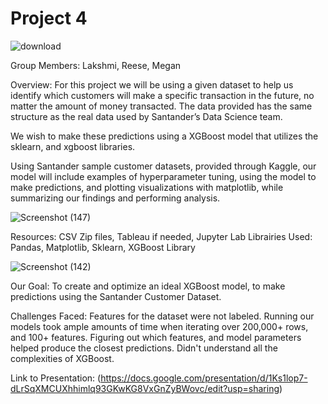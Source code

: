 # Project 4

![download](https://user-images.githubusercontent.com/85418720/143969971-ad6c98f8-79a3-4066-acda-31a53b4110c6.png)

Group Members: Lakshmi, Reese, Megan

Overview: For this project we will be using a given dataset to help us identify which customers will make a specific transaction in the future, no matter the amount of money transacted. The data provided has the same structure as the real data used by Santander’s Data Science team. 

We wish to make these predictions using a XGBoost model that utilizes the sklearn, and xgboost libraries. 

Using Santander sample customer datasets, provided through Kaggle, our model will include examples of hyperparameter tuning, using the model to make predictions, and plotting visualizations with matplotlib, while summarizing our findings and performing analysis. 

![Screenshot (147)](https://user-images.githubusercontent.com/85418720/143970265-ac949813-3e96-48cf-97ad-62234c2de1de.png)

Resources: CSV Zip files, Tableau if needed, Jupyter Lab
Librairies Used: Pandas, Matplotlib, Sklearn, XGBoost Library

![Screenshot (142)](https://user-images.githubusercontent.com/85418720/143970092-657b85bc-2786-417c-99a2-9ea69aee7a02.png)

Our Goal: To create and optimize an ideal XGBoost model, to make predictions using the Santander Customer Dataset. 

Challenges Faced: 
Features for the dataset were not labeled.
Running our models took ample amounts of time when iterating over 200,000+ rows, and 100+ features.
Figuring out which features, and model parameters helped produce the closest predictions.
Didn't understand all the complexities of XGBoost.


Link to Presentation: (https://docs.google.com/presentation/d/1Ks1lop7-dLrSqXMCUXhhimlq93GKwKG8VxGnZyBWovc/edit?usp=sharing)




